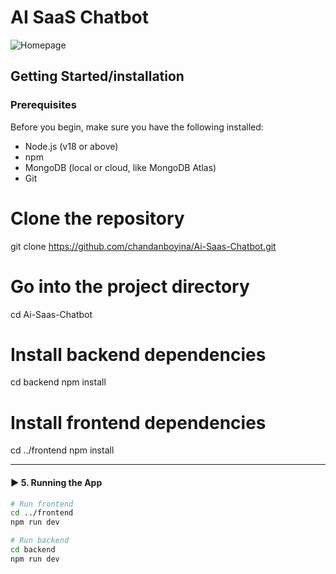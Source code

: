 # AI SaaS Chatbot 

![Homepage](screenshots/homepage.png)

## Getting Started/installation

### Prerequisites

Before you begin, make sure you have the following installed:
- Node.js (v18 or above)
- npm 
- MongoDB (local or cloud, like MongoDB Atlas)
- Git

# Clone the repository
git clone https://github.com/chandanboyina/Ai-Saas-Chatbot.git

# Go into the project directory
cd Ai-Saas-Chatbot

# Install backend dependencies
cd backend
npm install

# Install frontend dependencies
cd ../frontend
npm install






---

#### ▶️ **5. Running the App**

```bash
# Run frontend
cd ../frontend
npm run dev

# Run backend
cd backend
npm run dev




